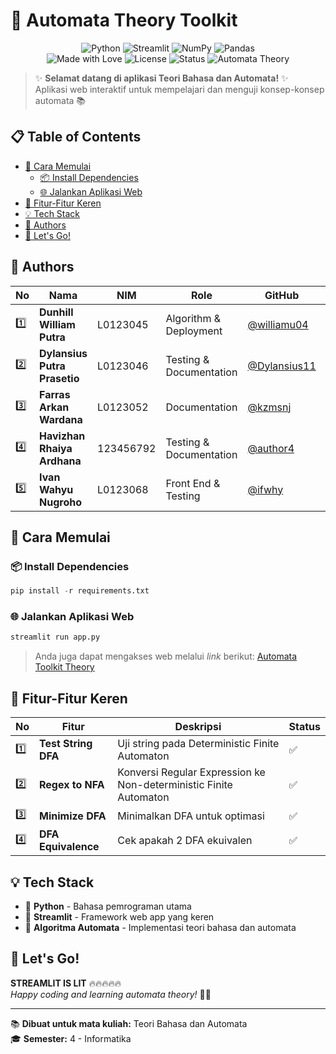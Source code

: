 # 🤖 Automata Theory Toolkit

<div align="center">
  <img src="https://img.shields.io/badge/python-3670A0?style=for-the-badge&logo=python&logoColor=ffdd54" alt="Python">
  <img src="https://img.shields.io/badge/Streamlit-%23FE4B4B.svg?style=for-the-badge&logo=streamlit&logoColor=white" alt="Streamlit">
  <img src="https://img.shields.io/badge/numpy-%23013243.svg?style=for-the-badge&logo=numpy&logoColor=white" alt="NumPy">
  <img src="https://img.shields.io/badge/pandas-%23150458.svg?style=for-the-badge&logo=pandas&logoColor=white" alt="Pandas">
</div>

<div align="center">
  <img src="https://img.shields.io/badge/Made%20with-❤️-red?style=flat-square" alt="Made with Love">
  <img src="https://img.shields.io/badge/license-MIT-blue?style=flat-square" alt="License">
  <img src="https://img.shields.io/badge/Status-Active-brightgreen?style=flat-square" alt="Status">
  <img src="https://img.shields.io/badge/Automata-Theory-purple?style=flat-square" alt="Automata Theory">
</div>

> ✨ **Selamat datang di aplikasi Teori Bahasa dan Automata!** ✨  
> Aplikasi web interaktif untuk mempelajari dan menguji konsep-konsep automata 📚

## 📋 Table of Contents

- [🚀 Cara Memulai](#-cara-memulai)
  - [📦 Install Dependencies](#-install-dependencies)
  - [🌐 Jalankan Aplikasi Web](#-jalankan-aplikasi-web)
- [🎯 Fitur-Fitur Keren](#-fitur-fitur-keren)
- [💡 Tech Stack](#-tech-stack)
- [👥 Authors](#-authors)
- [🎉 Let's Go!](#-lets-go)

## 👥 Authors

| No  | Nama                         | NIM       | Role                    | GitHub                                         | Email                                  |
| --- | ---------------------------- | --------- | ----------------------- | ---------------------------------------------- | -------------------------------------- |
| 1️⃣  | **Dunhill William Putra**    | L0123045  | Algorithm & Deployment  | [@williamu04](https://github.com/williamu04)   | author1@email.com                      |
| 2️⃣  | **Dylansius Putra Prasetio** | L0123046  | Testing & Documentation | [@Dylansius11](https://github.com/Dylansius11) | dylansius11@student.uns.ac.id                       |
| 3️⃣  | **Farras Arkan Wardana**     | L0123052  | Documentation           | [@kzmsnj](https://github.com/kzmsnj)           | farrasarkanwardana69@student.uns.ac.id |
| 4️⃣  | **Havizhan Rhaiya Ardhana**  | 123456792 | Testing & Documentation | [@author4](https://github.com/Havizhan)        | havizhanrhaiya@student.uns.ac.id       |
| 5️⃣  | **Ivan Wahyu Nugroho**       | L0123068  | Front End & Testing     | [@ifwhy](https://github.com/ifwhy)             | ifanugrh02@student.uns.ac.id           |

## 🚀 Cara Memulai

### 📦 Install Dependencies

```python
pip install -r requirements.txt
```

### 🌐 Jalankan Aplikasi Web

```sh
streamlit run app.py
```

> Anda juga dapat mengakses web melalui _link_ berikut:
> [Automata Toolkit Theory](https://klmpk2.streamlit.app/)

## 🎯 Fitur-Fitur Keren

| No  | Fitur               | Deskripsi                                                         | Status |
| --- | ------------------- | ----------------------------------------------------------------- | ------ |
| 1️⃣  | **Test String DFA** | Uji string pada Deterministic Finite Automaton                    | ✅     |
| 2️⃣  | **Regex to NFA**    | Konversi Regular Expression ke Non-deterministic Finite Automaton | ✅     |
| 3️⃣  | **Minimize DFA**    | Minimalkan DFA untuk optimasi                                     | ✅     |
| 4️⃣  | **DFA Equivalence** | Cek apakah 2 DFA ekuivalen                                        | ✅     |

## 💡 Tech Stack

- 🐍 **Python** - Bahasa pemrograman utama
- 🎨 **Streamlit** - Framework web app yang keren
- 🧮 **Algoritma Automata** - Implementasi teori bahasa dan automata

## 🎉 Let's Go!

**STREAMLIT IS LIT** 🔥🔥🔥🔥🔥  
_Happy coding and learning automata theory!_ 🚀✨

---

📚 **Dibuat untuk mata kuliah:** Teori Bahasa dan Automata  
🎓 **Semester:** 4 - Informatika
